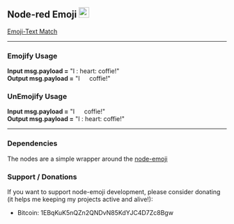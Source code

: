 ## Node-red Emoji <img src="https://assets-cdn.github.com/images/icons/emoji/unicode/1f44d.png" width="24">

[Emoji-Text Match](https://raw.githubusercontent.com/omnidan/node-emoji/master/lib/emoji.json)

----
### Emojify Usage
**Input msg.payload =** "I : heart: coffie!"<br>
**Output msg.payload =** "I <img src="https://assets-cdn.github.com/images/icons/emoji/unicode/2764.png" width="14"> coffie!"

### UnEmojify Usage
**Input msg.payload =** "I <img src="https://assets-cdn.github.com/images/icons/emoji/unicode/2764.png" width="14"> coffie!"<br>
**Output msg.payload =** "I : heart: coffie!"

----
### Dependencies
The nodes are a simple wrapper around the [node-emoji](https://github.com/omnidan/node-emoji)

### Support / Donations
If you want to support node-emoji development, please consider donating (it helps me keeping my projects active and alive!):
 - Bitcoin: 1EBqKuK5nQZn2QNDvN85KdYJC4D7Zc8Bgw